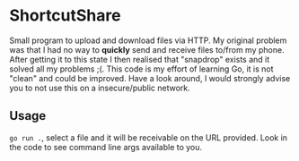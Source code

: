 # ShortcutShare

Small program to upload and download files via HTTP. My original problem was that I had no way to **quickly** send and receive files to/from my phone. After getting it to this state I then realised that "snapdrop" exists and it solved all my problems ;(. This code is my effort of learning Go, it is not "clean" and could be improved. Have a look around, I would strongly advise you to not use this on a insecure/public network.

## Usage
``go run .``, select a file and it will be receivable on the URL provided. Look in the code to see command line args available to you.
